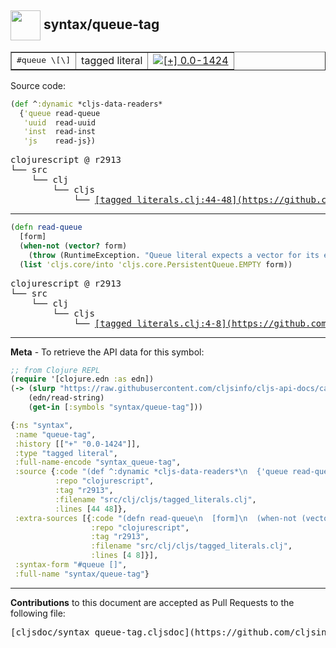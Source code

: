 ## <img width="48px" valign="middle" src="http://i.imgur.com/Hi20huC.png"> syntax/queue-tag

 <table border="1">
<tr>
<td><samp>#queue \[\]</samp></td>
<td>tagged literal</td>
<td><a href="https://github.com/cljsinfo/cljs-api-docs/tree/0.0-1424"><img valign="middle" alt="[+] 0.0-1424" src="https://img.shields.io/badge/+-0.0--1424-lightgrey.svg"></a> </td>
</tr>
</table>






Source code:

```clj
(def ^:dynamic *cljs-data-readers*
  {'queue read-queue
   'uuid  read-uuid
   'inst  read-inst
   'js    read-js})
```

 <pre>
clojurescript @ r2913
└── src
    └── clj
        └── cljs
            └── <ins>[tagged_literals.clj:44-48](https://github.com/clojure/clojurescript/blob/r2913/src/clj/cljs/tagged_literals.clj#L44-L48)</ins>
</pre>


---

```clj
(defn read-queue
  [form]
  (when-not (vector? form)
    (throw (RuntimeException. "Queue literal expects a vector for its elements.")))
  (list 'cljs.core/into 'cljs.core.PersistentQueue.EMPTY form))
```

 <pre>
clojurescript @ r2913
└── src
    └── clj
        └── cljs
            └── <ins>[tagged_literals.clj:4-8](https://github.com/clojure/clojurescript/blob/r2913/src/clj/cljs/tagged_literals.clj#L4-L8)</ins>
</pre>

---

__Meta__ - To retrieve the API data for this symbol:

```clj
;; from Clojure REPL
(require '[clojure.edn :as edn])
(-> (slurp "https://raw.githubusercontent.com/cljsinfo/cljs-api-docs/catalog/cljs-api.edn")
    (edn/read-string)
    (get-in [:symbols "syntax/queue-tag"]))
```

```clj
{:ns "syntax",
 :name "queue-tag",
 :history [["+" "0.0-1424"]],
 :type "tagged literal",
 :full-name-encode "syntax_queue-tag",
 :source {:code "(def ^:dynamic *cljs-data-readers*\n  {'queue read-queue\n   'uuid  read-uuid\n   'inst  read-inst\n   'js    read-js})",
          :repo "clojurescript",
          :tag "r2913",
          :filename "src/clj/cljs/tagged_literals.clj",
          :lines [44 48]},
 :extra-sources [{:code "(defn read-queue\n  [form]\n  (when-not (vector? form)\n    (throw (RuntimeException. \"Queue literal expects a vector for its elements.\")))\n  (list 'cljs.core/into 'cljs.core.PersistentQueue.EMPTY form))",
                  :repo "clojurescript",
                  :tag "r2913",
                  :filename "src/clj/cljs/tagged_literals.clj",
                  :lines [4 8]}],
 :syntax-form "#queue []",
 :full-name "syntax/queue-tag"}

```

---

__Contributions__ to this document are accepted as Pull Requests to the following file:

 <pre>
[cljsdoc/syntax_queue-tag.cljsdoc](https://github.com/cljsinfo/cljs-api-docs/blob/master/cljsdoc/syntax_queue-tag.cljsdoc)
</pre>


